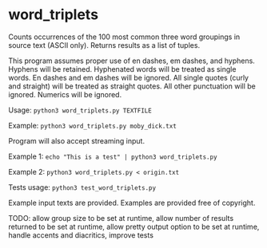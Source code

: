 # word_triplets
Counts occurrences of the 100 most common three word groupings in source text (ASCII only). Returns results as a list of tuples.

This program assumes proper use of en dashes, em dashes, and hyphens. Hyphens will be retained. Hyphenated words will be treated as single words. En dashes and em dashes will be ignored. 
All single quotes (curly and straight) will be treated as straight quotes. 
All other punctuation will be ignored. Numerics will be ignored.

Usage: `python3 word_triplets.py TEXTFILE`

Example: `python3 word_triplets.py moby_dick.txt`


Program will also accept streaming input.

Example 1: `echo "This is a test" | python3 word_triplets.py`

Example 2: `python3 word_triplets.py < origin.txt`

Tests usage: `python3 test_word_triplets.py`

Example input texts are provided. Examples are provided free of copyright.

TODO: allow group size to be set at runtime, allow number of results returned to be set at runtime, allow pretty output option to be set at runtime, handle accents and diacritics, improve tests
